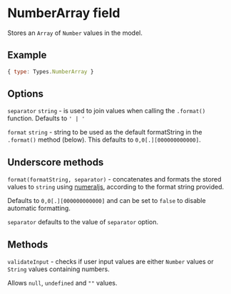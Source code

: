 # NumberArray field

Stores an `Array` of `Number` values in the model.

## Example

```js
{ type: Types.NumberArray }
```

## Options

`separator` `string` - is used to join values when calling the `.format()` function. Defaults to `' | '`

`format` `string` - string to be used as the default formatString in the `.format()` method (below). This defaults to `0,0[.][000000000000]`.

## Underscore methods

`format(formatString, separator)` - concatenates and formats the stored values to `string` using [numeraljs](http://numeraljs.com/), according to the format string provided.

Defaults to `0,0[.][000000000000]` and can be set to `false` to disable automatic formatting.

`separator` defaults to the value of `separator` option.

## Methods

`validateInput` - checks if user input values are either `Number` values or `String` values containing numbers.

Allows `null`, `undefined` and `""` values.
